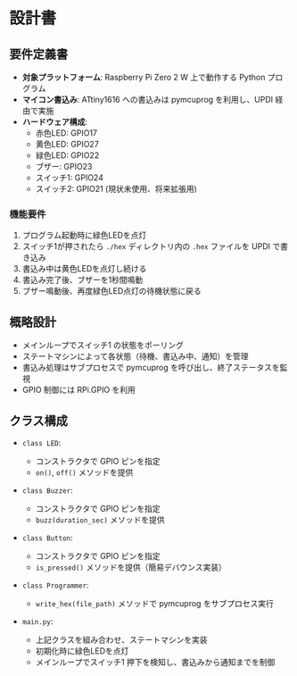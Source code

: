 # 設計書

## 要件定義書

- **対象プラットフォーム**: Raspberry Pi Zero 2 W 上で動作する Python プログラム
- **マイコン書込み**: ATtiny1616 への書込みは pymcuprog を利用し、UPDI 経由で実施
- **ハードウェア構成**:
  - 赤色LED: GPIO17
  - 黄色LED: GPIO27
  - 緑色LED: GPIO22
  - ブザー: GPIO23
  - スイッチ1: GPIO24
  - スイッチ2: GPIO21 (現状未使用、将来拡張用)

### 機能要件
1. プログラム起動時に緑色LEDを点灯
2. スイッチ1が押されたら `./hex` ディレクトリ内の `.hex` ファイルを UPDI で書き込み
3. 書込み中は黄色LEDを点灯し続ける
4. 書込み完了後、ブザーを1秒間鳴動
5. ブザー鳴動後、再度緑色LED点灯の待機状態に戻る

## 概略設計

- メインループでスイッチ1 の状態をポーリング
- ステートマシンによって各状態（待機、書込み中、通知）を管理
- 書込み処理はサブプロセスで pymcuprog を呼び出し、終了ステータスを監視
- GPIO 制御には RPi.GPIO を利用

## クラス構成

- `class LED`:
  - コンストラクタで GPIO ピンを指定
  - `on()`, `off()` メソッドを提供

- `class Buzzer`:
  - コンストラクタで GPIO ピンを指定
  - `buzz(duration_sec)` メソッドを提供

- `class Button`:
  - コンストラクタで GPIO ピンを指定
  - `is_pressed()` メソッドを提供（簡易デバウンス実装）

- `class Programmer`:
  - `write_hex(file_path)` メソッドで pymcuprog をサブプロセス実行

- `main.py`:
  - 上記クラスを組み合わせ、ステートマシンを実装
  - 初期化時に緑色LEDを点灯
  - メインループでスイッチ1 押下を検知し、書込みから通知までを制御
